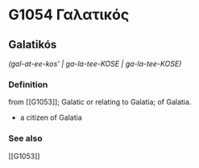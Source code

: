 # G1054 Γαλατικός

## Galatikós

_(gal-at-ee-kos' | ga-la-tee-KOSE | ga-la-tee-KOSE)_

### Definition

from [[G1053]]; Galatic or relating to Galatia; of Galatia.

- a citizen of Galatia

### See also

[[G1053]]

